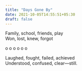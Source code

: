 ```yaml
---
title: "Days Gone By"
date: 2021-10-05T14:55:51+05:30
draft: false
---
```


Family, school, friends, play <br />
Won, lost, knew, forgot <br />

o o o o o o <br /> 

Laughed, fought, failed, achieved <br /> 
Understood, confused, clear—still.

